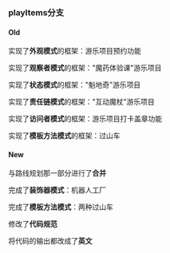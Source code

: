 ### playItems分支

#### Old

实现了**外观模式**的框架：游乐项目预约功能

实现了**观察者模式**的框架："魔药体验课"游乐项目

实现了**状态模式**的框架："魁地奇"游乐项目

实现了**责任链模式**的框架："互动魔杖"游乐项目

实现了**访问者模式**的框架：游乐项目打卡盖章功能

实现了**模板方法模式**的框架：过山车



#### New

与路线规划那一部分进行了**合并**

完成了**装饰器模式**：机器人工厂

完成了**模板方法模式**：两种过山车

修改了**代码规范**

将代码的输出都改成了**英文**
